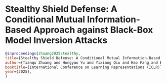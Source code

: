 # Stealthy Shield Defense: A Conditional Mutual Information-Based Approach against Black-Box Model Inversion Attacks
```bibtex
@inproceedings{zhuang2025stealthy,
title={Stealthy Shield Defense: A Conditional Mutual Information-Based Approach against Black-Box Model Inversion Attacks},
author={Tianqu Zhuang and Hongyao Yu and Yixiang Qiu and Hao Fang and Bin Chen and Shu-Tao Xia},
booktitle={International Conference on Learning Representations (ICLR)},
year={2025},
}
```
